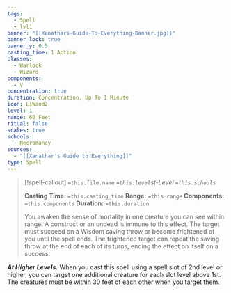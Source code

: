 ```yaml
---
tags:
  - Spell
  - lvl1
banner: "[[Xanathars-Guide-To-Everything-Banner.jpg]]"
banner_lock: true
banner_y: 0.5
casting_time: 1 Action
classes:
  - Warlock
  - Wizard
components:
  - V
concentration: true
duration: Concentration, Up To 1 Minute
icon: LiWand2
level: 1
range: 60 Feet
ritual: false
scales: true
schools:
  - Necromancy
sources:
  - "[[Xanathar's Guide to Everything]]"
type: Spell
---
```

>[!spell-callout] `=this.file.name`
>*`=this.level`st-Level `=this.schools`*
>
>**Casting Time:** `=this.casting_time`
>**Range:** `=this.range`
>**Components:** `=this.components`
>**Duration:** `=this.duration`
>
>You awaken the sense of mortality in one creature you can see within range. A construct or an undead is immune to this effect. The target must succeed on a Wisdom saving throw or become frightened of you until the spell ends. The frightened target can repeat the saving throw at the end of each of its turns, ending the effect on itself on a success.
>
>
***At Higher Levels.*** When you cast this spell using a spell slot of 2nd level or higher, you can target one additional creature for each slot level above 1st. The creatures must be within 30 feet of each other when you target them.